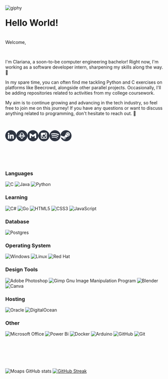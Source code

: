 <!--suppress HtmlDeprecatedAttribute -->
<img align='left' src="https://media.giphy.com/media/v1.Y2lkPTc5MGI3NjExbjZ1MnphcWNidHFjOWo5ZHhpeW9ydDAxYWpvdW5naG42ZmtyaW0zaCZlcD12MV9pbnRlcm5hbF9naWZfYnlfaWQmY3Q9cw/v177Mq08vTP53QIptK/source.gif" width="60" alt="giphy"> 

# Hello World!
<br>
Welcome,  

؜᠎

I'm Clariana, a soon-to-be computer engineering bachelor! Right now,  I'm working as a software developer intern, sharpening my skills along the way. 👾

In my spare time, you can often find me tackling Python and C exercises on platforms like Beecrowd, alongside other parallel projects. Occasionally, I'll be adding repositories related to activities from my college coursework. 
  
My aim is to continue growing and advancing in the tech industry, so feel free to join me on this journey! If you have any questions or want to discuss anything related to programming, don't hesitate to reach out. 🤗   

؜᠎


<a href="https://www.linkedin.com/in/clariananogueira/">
  <img align="left" alt="LinkedIn" width="35px" src="https://raw.githubusercontent.com/Moaps/Moaps/587e867792f24868430b6c49e87292609542de69/images/LinkedinLogo2.svg" />
</a>

<a href="https://judge.beecrowd.com/pt/profile/519988">
  <img align="left" alt="Beecrowd" width="35px" src="https://raw.githubusercontent.com/Moaps/Moaps/587e867792f24868430b6c49e87292609542de69/images/BeecrowdLogo2.svg" />
</a>

<a href="mailto:clariana.nscosta@gmail.com">
  <img align="left" alt="GMail" width="35px" src="https://raw.githubusercontent.com/Moaps/Moaps/587e867792f24868430b6c49e87292609542de69/images/GmailLogo2.svg" />
</a>

<a href="https://www.instagram.com/_moaps/">
  <img align="left" alt="Instagram" width="35px" src="https://raw.githubusercontent.com/Moaps/Moaps/587e867792f24868430b6c49e87292609542de69/images/InstagramLogo2.svg" />
</a>

<a href="https://open.spotify.com/user/9x8uzndecolrc0m71iw86gx88">
  <img align="left" alt="Spotify" width="35px" src="https://raw.githubusercontent.com/Moaps/Moaps/587e867792f24868430b6c49e87292609542de69/images/SpotifyLogo2.svg" />
</a>

<a href="https://steamcommunity.com/id/moaps/">
  <img align="left" alt="Steam" width="35px" src="https://raw.githubusercontent.com/Moaps/Moaps/587e867792f24868430b6c49e87292609542de69/images/SteamLogo2.svg" />
</a>
</br>

؜᠎

#

؜᠎

### Languages
![C](https://img.shields.io/badge/c-%2300599C.svg?style=for-the-badge&logo=c&logoColor=white)
![Java](https://img.shields.io/badge/java-%23ED8B00.svg?style=for-the-badge&logo=openjdk&logoColor=white)
![Python](https://img.shields.io/badge/python-3670A0?style=for-the-badge&logo=python&logoColor=ffdd54)

### Learning
![C#](https://img.shields.io/badge/c%23-%23239120.svg?style=for-the-badge&logo=csharp&logoColor=white)
![Go](https://img.shields.io/badge/go-%2300ADD8.svg?style=for-the-badge&logo=go&logoColor=white)
![HTML5](https://img.shields.io/badge/html5-%23E34F26.svg?style=for-the-badge&logo=html5&logoColor=white)
![CSS3](https://img.shields.io/badge/css3-%231572B6.svg?style=for-the-badge&logo=css3&logoColor=white)
![JavaScript](https://img.shields.io/badge/javascript-%23323330.svg?style=for-the-badge&logo=javascript&logoColor=%23F7DF1E)

### Database
![Postgres](https://img.shields.io/badge/postgres-%23316192.svg?style=for-the-badge&logo=postgresql&logoColor=white)

### Operating System
![Windows](https://img.shields.io/badge/Windows-0078D6?style=for-the-badge&logo=windows&logoColor=white)
![Linux](https://img.shields.io/badge/Linux-FCC624?style=for-the-badge&logo=linux&logoColor=black)
![Red Hat](https://img.shields.io/badge/Red%20Hat-EE0000?style=for-the-badge&logo=redhat&logoColor=white)

### Design Tools
![Adobe Photoshop](https://img.shields.io/badge/adobe%20photoshop-%2331A8FF.svg?style=for-the-badge&logo=adobe%20photoshop&logoColor=white)
![Gimp Gnu Image Manipulation Program](https://img.shields.io/badge/Gimp-657D8B?style=for-the-badge&logo=gimp&logoColor=FFFFFF)
![Blender](https://img.shields.io/badge/blender-%23F5792A.svg?style=for-the-badge&logo=blender&logoColor=white)
![Canva](https://img.shields.io/badge/Canva-%2300C4CC.svg?style=for-the-badge&logo=Canva&logoColor=white)

### Hosting
![Oracle](https://img.shields.io/badge/Oracle-F80000?style=for-the-badge&logo=oracle&logoColor=white)
![DigitalOcean](https://img.shields.io/badge/DigitalOcean-%230167ff.svg?style=for-the-badge&logo=digitalOcean&logoColor=white)

### Other
![Microsoft Office](https://img.shields.io/badge/Microsoft_Office-D83B01?style=for-the-badge&logo=microsoft-office&logoColor=white)
![Power Bi](https://img.shields.io/badge/power_bi-F2C811?style=for-the-badge&logo=powerbi&logoColor=black)
![Docker](https://img.shields.io/badge/docker-%230db7ed.svg?style=for-the-badge&logo=docker&logoColor=white)
![Arduino](https://img.shields.io/badge/-Arduino-00979D?style=for-the-badge&logo=Arduino&logoColor=white)
![GitHub](https://img.shields.io/badge/github-%23121011.svg?style=for-the-badge&logo=github&logoColor=white)
![Git](https://img.shields.io/badge/git-%23F05033.svg?style=for-the-badge&logo=git&logoColor=white)

؜᠎

#

؜᠎

![Moaps GitHub stats](https://github-readme-stats.vercel.app/api?username=Moaps&show_icons=true&theme=nord) 
[![GitHub Streak](https://github-readme-streak-stats.herokuapp.com/?user=Moaps&theme=nord)](https://git.io/streak-stats)
